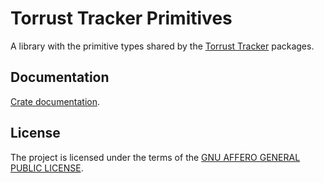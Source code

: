 # Torrust Tracker Primitives

A library with the primitive types shared by the [Torrust Tracker](https://github.com/torrust/torrust-tracker) packages.

## Documentation

[Crate documentation](https://docs.rs/torrust-tracker-primitives).

## License

The project is licensed under the terms of the [GNU AFFERO GENERAL PUBLIC LICENSE](../../LICENSE).
